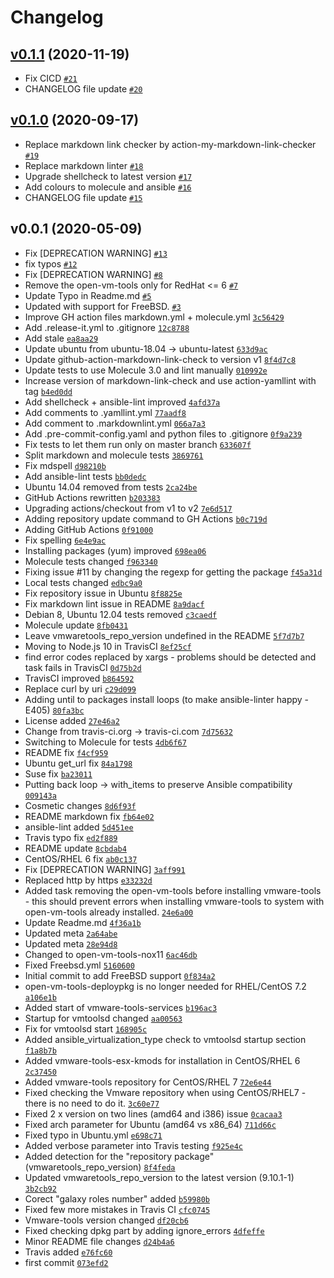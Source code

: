 # Changelog

## [v0.1.1](https://github.com/ruzickap/ansible-role-vmwaretools/compare/v0.1.0...v0.1.1) (2020-11-19)

- Fix CICD [`#21`](https://github.com/ruzickap/ansible-role-vmwaretools/pull/21)
- CHANGELOG file update [`#20`](https://github.com/ruzickap/ansible-role-vmwaretools/pull/20)

## [v0.1.0](https://github.com/ruzickap/ansible-role-vmwaretools/compare/v0.0.1...v0.1.0) (2020-09-17)

- Replace markdown link checker by action-my-markdown-link-checker [`#19`](https://github.com/ruzickap/ansible-role-vmwaretools/pull/19)
- Replace markdown linter [`#18`](https://github.com/ruzickap/ansible-role-vmwaretools/pull/18)
- Upgrade shellcheck to latest version [`#17`](https://github.com/ruzickap/ansible-role-vmwaretools/pull/17)
- Add colours to molecule and ansible [`#16`](https://github.com/ruzickap/ansible-role-vmwaretools/pull/16)
- CHANGELOG file update [`#15`](https://github.com/ruzickap/ansible-role-vmwaretools/pull/15)

## v0.0.1 (2020-05-09)

- Fix [DEPRECATION WARNING] [`#13`](https://github.com/ruzickap/ansible-role-vmwaretools/pull/13)
- fix typos [`#12`](https://github.com/ruzickap/ansible-role-vmwaretools/pull/12)
- Fix [DEPRECATION WARNING] [`#8`](https://github.com/ruzickap/ansible-role-vmwaretools/pull/8)
- Remove the open-vm-tools only for RedHat &lt;= 6 [`#7`](https://github.com/ruzickap/ansible-role-vmwaretools/pull/7)
- Update Typo in Readme.md  [`#5`](https://github.com/ruzickap/ansible-role-vmwaretools/pull/5)
- Updated with support for FreeBSD.  [`#3`](https://github.com/ruzickap/ansible-role-vmwaretools/pull/3)
- Improve GH action files markdown.yml + molecule.yml [`3c56429`](https://github.com/ruzickap/ansible-role-vmwaretools/commit/3c56429b2ea0846eb8a8eea302c6879d28edfda7)
- Add .release-it.yml to .gitignore [`12c8788`](https://github.com/ruzickap/ansible-role-vmwaretools/commit/12c8788c8a9b3657d179de83dfed7dfd33c67241)
- Add stale [`ea8aa29`](https://github.com/ruzickap/ansible-role-vmwaretools/commit/ea8aa29cb32cb0d548bcc8863c93d057c3b5d5b1)
- Update ubuntu from ubuntu-18.04 -&gt; ubuntu-latest [`633d9ac`](https://github.com/ruzickap/ansible-role-vmwaretools/commit/633d9aca80c10c6954fb5d03a8c355e3223c60e2)
- Update github-action-markdown-link-check to version v1 [`8f4d7c8`](https://github.com/ruzickap/ansible-role-vmwaretools/commit/8f4d7c89d588cde86c5809007a8d7f7d5ac3a3bf)
- Update tests to use Molecule 3.0 and lint manually [`010992e`](https://github.com/ruzickap/ansible-role-vmwaretools/commit/010992efc0013ff01bffe6a0398532b88ae60297)
- Increase version of markdown-link-check and use action-yamllint with tag [`b4ed0dd`](https://github.com/ruzickap/ansible-role-vmwaretools/commit/b4ed0dd927620192d6de57a5c171547a33e375a3)
- Add shellcheck + ansible-lint improved [`4afd37a`](https://github.com/ruzickap/ansible-role-vmwaretools/commit/4afd37af843f8f64480fa4d1e7574e726c5e62b5)
- Add comments to .yamllint.yml [`77aadf8`](https://github.com/ruzickap/ansible-role-vmwaretools/commit/77aadf8f38716c4d31c183af732e8f6236727cec)
- Add comment to .markdownlint.yml [`066a7a3`](https://github.com/ruzickap/ansible-role-vmwaretools/commit/066a7a39343bdced798988a18dfefc26e62a0d46)
- Add .pre-commit-config.yaml and python files to .gitignore [`0f9a239`](https://github.com/ruzickap/ansible-role-vmwaretools/commit/0f9a2392479a39c328841156cab7340eb3711741)
- Fix tests to let them run only on master branch [`633607f`](https://github.com/ruzickap/ansible-role-vmwaretools/commit/633607f793919e6340451f2501b89e77fcabbce2)
- Split markdown and molecule tests [`3869761`](https://github.com/ruzickap/ansible-role-vmwaretools/commit/3869761ff32ad674800a4c64e7c353b811762f56)
- Fix mdspell [`d98210b`](https://github.com/ruzickap/ansible-role-vmwaretools/commit/d98210b67109f0755a00146e96c59acde6160487)
- Add ansible-lint tests [`bb0dedc`](https://github.com/ruzickap/ansible-role-vmwaretools/commit/bb0dedc0723937e88e9dcb776bc336291198d9ee)
- Ubuntu 14.04 removed from tests [`2ca24be`](https://github.com/ruzickap/ansible-role-vmwaretools/commit/2ca24beb779def3018dc62bfc998cedbbf8fd805)
- GitHub Actions rewritten [`b203383`](https://github.com/ruzickap/ansible-role-vmwaretools/commit/b203383ff4481f4381eaa32a12573346c1c853b6)
- Upgrading actions/checkout from v1 to v2 [`7e6d517`](https://github.com/ruzickap/ansible-role-vmwaretools/commit/7e6d517b18f6d3a5d69d4def50103851e2444fdf)
- Adding repository update command to GH Actions [`b0c719d`](https://github.com/ruzickap/ansible-role-vmwaretools/commit/b0c719de719d27f4c4fcaa0eb163124fe6f81d88)
- Adding GitHub Actions [`0f91000`](https://github.com/ruzickap/ansible-role-vmwaretools/commit/0f91000901ec3d7e44512223271d5a691dd85d13)
- Fix spelling [`6e4e9ac`](https://github.com/ruzickap/ansible-role-vmwaretools/commit/6e4e9ac59ecf854947b5dea997ad2cc0857d6753)
- Installing packages (yum) improved [`698ea06`](https://github.com/ruzickap/ansible-role-vmwaretools/commit/698ea06c8e7ba9846dc9b937aef824ae6171d363)
- Molecule tests changed [`f963340`](https://github.com/ruzickap/ansible-role-vmwaretools/commit/f963340b816315f36054c891a69eb830ba363907)
- Fixing issue #11 by changing the regexp for getting the package [`f45a31d`](https://github.com/ruzickap/ansible-role-vmwaretools/commit/f45a31d5172082397101ba5d6a07ad4a7a02d0f2)
- Local tests changed [`edbc9a0`](https://github.com/ruzickap/ansible-role-vmwaretools/commit/edbc9a08838ba5ee5a9850be5a2bea0d858efa92)
- Fix repository issue in Ubuntu [`8f8825e`](https://github.com/ruzickap/ansible-role-vmwaretools/commit/8f8825ee11e7df359915f99bbe07b6be97d8f101)
- Fix markdown lint issue in README [`8a9dacf`](https://github.com/ruzickap/ansible-role-vmwaretools/commit/8a9dacf8c7ce74e524bf197079dd913e4f4eef74)
- Debian 8, Ubuntu 12.04 tests removed [`c3caedf`](https://github.com/ruzickap/ansible-role-vmwaretools/commit/c3caedfe9949f219b8b7b0d3a9588f27e41616d5)
- Molecule update [`8fb0431`](https://github.com/ruzickap/ansible-role-vmwaretools/commit/8fb043163a870e10a0338a2fcf6554a7c6c28484)
- Leave vmwaretools_repo_version undefined in the README [`5f7d7b7`](https://github.com/ruzickap/ansible-role-vmwaretools/commit/5f7d7b7ee6fd90bd030f2bf3d2bd8680eed348f3)
- Moving to Node.js 10 in TravisCI [`8ef25cf`](https://github.com/ruzickap/ansible-role-vmwaretools/commit/8ef25cfb4461004ba6891549b13337ca77559abf)
- find error codes replaced by xargs - problems should be detected and task fails in TravisCI [`0d75b2d`](https://github.com/ruzickap/ansible-role-vmwaretools/commit/0d75b2dd196736ed0fb2d0351bd7f513f1f340fa)
- TravisCI improved [`b864592`](https://github.com/ruzickap/ansible-role-vmwaretools/commit/b8645929d16f235449d8442ffe56fb81ddd6cb40)
- Replace curl by uri [`c29d099`](https://github.com/ruzickap/ansible-role-vmwaretools/commit/c29d09902c25f7b596526f46c1f6c3fc92529aad)
- Adding until to packages install loops (to make ansible-linter happy - E405) [`80fa3bc`](https://github.com/ruzickap/ansible-role-vmwaretools/commit/80fa3bc86ecb0be58f0de0bbe4b5250c4f988627)
- License added [`27e46a2`](https://github.com/ruzickap/ansible-role-vmwaretools/commit/27e46a224fd996240a77498b2b5577fb2317165c)
- Change from travis-ci.org -&gt; travis-ci.com [`7d75632`](https://github.com/ruzickap/ansible-role-vmwaretools/commit/7d756325d6c5261a77c1bab0014048d46a0e94ea)
- Switching to Molecule for tests [`4db6f67`](https://github.com/ruzickap/ansible-role-vmwaretools/commit/4db6f6789c73d9796e69c92e194c7e205bf64a43)
- README fix [`f4cf959`](https://github.com/ruzickap/ansible-role-vmwaretools/commit/f4cf9599bfd0591bcfd7a0a79960a93db42c158a)
- Ubuntu get_url fix [`84a1798`](https://github.com/ruzickap/ansible-role-vmwaretools/commit/84a1798c2d548ae70e71acd987cf8225f833ef91)
- Suse fix [`ba23011`](https://github.com/ruzickap/ansible-role-vmwaretools/commit/ba23011b5c5a65595d776970f2d1b24620beb670)
- Putting back loop -&gt; with_items to preserve Ansible compatibility [`009143a`](https://github.com/ruzickap/ansible-role-vmwaretools/commit/009143add56ea7e413a2728f71548b7205b59c70)
- Cosmetic changes [`8d6f93f`](https://github.com/ruzickap/ansible-role-vmwaretools/commit/8d6f93f9eb30b91a11769675013e3f6ca7be22df)
- README markdown fix [`fb64e02`](https://github.com/ruzickap/ansible-role-vmwaretools/commit/fb64e02c4dd594d4ddc32c8490b0bc46f9b5f0e9)
- ansible-lint added [`5d451ee`](https://github.com/ruzickap/ansible-role-vmwaretools/commit/5d451ee8d234575060cedd48da24af1615e6d783)
- Travis typo fix [`ed2f889`](https://github.com/ruzickap/ansible-role-vmwaretools/commit/ed2f8892a1071c250e2c8abf31a2e52b8059e6a2)
- README update [`8cbdab4`](https://github.com/ruzickap/ansible-role-vmwaretools/commit/8cbdab4c0a37c2d4cc82573ce731a30c7cfb2d7c)
- CentOS/RHEL 6 fix [`ab0c137`](https://github.com/ruzickap/ansible-role-vmwaretools/commit/ab0c1376b7cdf3e8edf69633711544da7fb89396)
-  Fix [DEPRECATION WARNING] [`3aff991`](https://github.com/ruzickap/ansible-role-vmwaretools/commit/3aff99159f8bfca73c07ff7ea9f3eff0fcb74119)
- Replaced http by https [`e33232d`](https://github.com/ruzickap/ansible-role-vmwaretools/commit/e33232dc9a50132bb3820efe84e2e3279226621c)
- Added task removing the open-vm-tools before installing vmware-tools - this should prevent errors when installing vmware-tools to system with open-vm-tools already installed. [`24e6a00`](https://github.com/ruzickap/ansible-role-vmwaretools/commit/24e6a00009fe0fe56efe1e9fbd47088f0839704f)
- Update Readme.md [`4f36a1b`](https://github.com/ruzickap/ansible-role-vmwaretools/commit/4f36a1b57454a5be06e8ae238f867722b9589040)
- Updated meta [`2a64abe`](https://github.com/ruzickap/ansible-role-vmwaretools/commit/2a64abefec8f908a98a1f7d516d0e7f7f4960c7e)
- Updated meta [`28e94d8`](https://github.com/ruzickap/ansible-role-vmwaretools/commit/28e94d83f83009b530ddc969c31925b66e8ca118)
- Changed to open-vm-tools-nox11 [`6ac46db`](https://github.com/ruzickap/ansible-role-vmwaretools/commit/6ac46dba5571b7735027f0761b3b30a8917bf04a)
- Fixed Freebsd.yml [`5160600`](https://github.com/ruzickap/ansible-role-vmwaretools/commit/516060037dbc0cc137913452727289351a356ad0)
- Initial commit to add FreeBSD support [`0f834a2`](https://github.com/ruzickap/ansible-role-vmwaretools/commit/0f834a29262f0a166d166dc038f56412cf75d62b)
- open-vm-tools-deploypkg is no longer needed for RHEL/CentOS 7.2 [`a106e1b`](https://github.com/ruzickap/ansible-role-vmwaretools/commit/a106e1b68136877b2c48471b63b78db28ff3f332)
- Added start of vmware-tools-services [`b196ac3`](https://github.com/ruzickap/ansible-role-vmwaretools/commit/b196ac32e67a00ad7e3a020861625fd3deca72f2)
- Startup for vmtoolsd changed [`aa00563`](https://github.com/ruzickap/ansible-role-vmwaretools/commit/aa005636eb78b89be106fa88df59855b4ad5f5df)
- Fix for vmtoolsd start [`168905c`](https://github.com/ruzickap/ansible-role-vmwaretools/commit/168905c74a7c8c43043d6bcefe0768447f2cd0a9)
- Added ansible_virtualization_type check to vmtoolsd startup section [`f1a8b7b`](https://github.com/ruzickap/ansible-role-vmwaretools/commit/f1a8b7b7949763fa2b6a5da74a56156826e86ffd)
- Added vmware-tools-esx-kmods for installation in CentOS/RHEL 6 [`2c37450`](https://github.com/ruzickap/ansible-role-vmwaretools/commit/2c37450838298fe28ce3a165ccd1e1f9565ef2b9)
- Added vmware-tools repository for CentOS/RHEL 7 [`72e6e44`](https://github.com/ruzickap/ansible-role-vmwaretools/commit/72e6e44a7c392db27d1c85a6c4a87419e62e0f04)
- Fixed checking the Vmware repository when using CentOS/RHEL7 - there is no need to do it. [`3c60e77`](https://github.com/ruzickap/ansible-role-vmwaretools/commit/3c60e77ddf58ffafb3d46b8fb435d8726fc2e8b0)
- Fixed 2 x version on two lines (amd64 and i386) issue [`0cacaa3`](https://github.com/ruzickap/ansible-role-vmwaretools/commit/0cacaa3dfa60b7c43ffee734e49db641ff4e4f6f)
- Fixed arch parameter for Ubuntu (amd64 vs x86_64) [`711d66c`](https://github.com/ruzickap/ansible-role-vmwaretools/commit/711d66ca9f885c2c9efb19b0a08be92336396de7)
- Fixed typo in Ubuntu.yml [`e698c71`](https://github.com/ruzickap/ansible-role-vmwaretools/commit/e698c71d6917d7125e893b514c24d239d1d26306)
- Added verbose parameter into Travis testing [`f925e4c`](https://github.com/ruzickap/ansible-role-vmwaretools/commit/f925e4c2b61b8df6514fed4c1a8bd8614f1810e2)
- Added detection for the "repository package" (vmwaretools_repo_version) [`8f4feda`](https://github.com/ruzickap/ansible-role-vmwaretools/commit/8f4feda5b096aa6d5616dcfa8751ba772a8ec095)
- Updated vmwaretools_repo_version to the latest version (9.10.1-1) [`3b2cb92`](https://github.com/ruzickap/ansible-role-vmwaretools/commit/3b2cb929fec7fbd9d46568266c6020451540cd6d)
- Corect "galaxy roles number" added [`b59980b`](https://github.com/ruzickap/ansible-role-vmwaretools/commit/b59980be8606385ba506a98252efcafe7079e940)
- Fixed few more mistakes in Travis CI [`cfc0745`](https://github.com/ruzickap/ansible-role-vmwaretools/commit/cfc07453fa4cf9c517558010cac3a2e00544b92e)
- Vmware-tools version changed [`df20cb6`](https://github.com/ruzickap/ansible-role-vmwaretools/commit/df20cb688756a2e4cc5fde99dfc89f117add06e4)
- Fixed checking dpkg part by adding ignore_errors [`4dfeffe`](https://github.com/ruzickap/ansible-role-vmwaretools/commit/4dfeffe5d9a9f395e34b3ce2b08efd1fed493d2e)
- Minor README file changes [`d24b4a6`](https://github.com/ruzickap/ansible-role-vmwaretools/commit/d24b4a6f5bae8f9fa16825d03e6ea4388b11f1df)
- Travis added [`e76fc60`](https://github.com/ruzickap/ansible-role-vmwaretools/commit/e76fc60a9d2ecd19251c096801b1b4f405b38155)
- first commit [`073efd2`](https://github.com/ruzickap/ansible-role-vmwaretools/commit/073efd2444ba41097dc87332581a56b1be6ec4ba)
